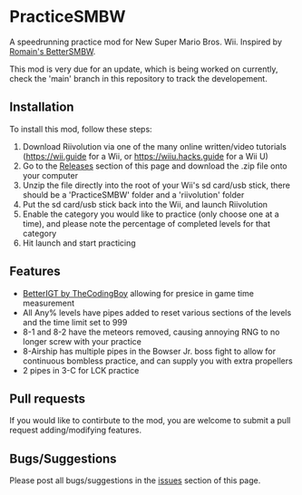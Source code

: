 # PracticeSMBW
A speedrunning practice mod for New Super Mario Bros. Wii. Inspired by [Romain's BetterSMBW](https://github.com/R0mainSR/BetterSMBW).

This mod is very due for an update, which is being worked on currently, check the 'main' branch in this repository to track the developement.

## Installation
To install this mod, follow these steps:
1. Download Riivolution via one of the many online written/video tutorials (https://wii.guide for a Wii, or https://wiiu.hacks.guide for a Wii U) 
2. Go to the [Releases](https://github.com/CalebAP/PracticeSMBW/releases) section of this page and download the .zip file onto your computer
3. Unzip the file directly into the root of your Wii's sd card/usb stick, there should be a 'PracticeSMBW' folder and a 'riivolution' folder
4. Put the sd card/usb stick back into the Wii, and launch Riivolution
5. Enable the category you would like to practice (only choose one at a time), and please note the percentage of completed levels for that category
6. Hit launch and start practicing

## Features
- [BetterIGT by TheCodingBoy](https://github.com/LetsPlentendo-CH/BetterIGT) allowing for presice in game time measurement
- All Any% levels have pipes added to reset various sections of the levels and the time limit set to 999
- 8-1 and 8-2 have the meteors removed, causing annoying RNG to no longer screw with your practice
- 8-Airship has multiple pipes in the Bowser Jr. boss fight to allow for continuous bombless practice, and can supply you with extra propellers
- 2 pipes in 3-C for LCK practice

## Pull requests
If you would like to contirbute to the mod, you are welcome to submit a pull request adding/modifying features.

## Bugs/Suggestions
Please post all bugs/suggestions in the [issues](https://github.com/CalebAP/PracticeSMBW/issues) section of this page.
